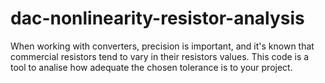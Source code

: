 # dac-nonlinearity-resistor-analysis
When working with converters, precision is important, and it's known that commercial resistors tend to vary in their resistors values. This code is a tool to analise how adequate the chosen tolerance is to your project.
